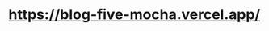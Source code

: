 <!--
 * @Author: dongpx
 * @Date: 2021-03-15 20:48:51
 * @LastEditTime: 2021-03-20 12:58:06
 * @LastEditors: dongpx
 * @Description: 
 * @FilePath: /laziji/README.md
-->
# https://blog-five-mocha.vercel.app/